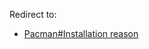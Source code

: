Redirect to:

*   [Pacman#Installation reason](/index.php?title=Pacman&redirect=no#Installation_reason "Pacman")